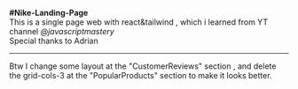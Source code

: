  <strong>#Nike-Landing-Page</strong> <br>
This is a single page web with react&tailwind , which i learned from YT channel <em>@javascriptmastery</em> <br>
Special thanks to Adrian
<hr>
Btw I change some layout at the "CustomerReviews" section , and delete the grid-cols-3 at the "PopularProducts" section to make it looks better.
